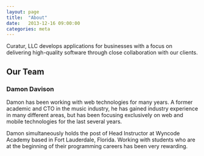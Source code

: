```yaml
---
layout: page
title:  "About"
date:   2013-12-16 09:00:00
categories: meta
---
```


Curatur, LLC develops applications for businesses with a focus on delivering
high-quality software through close collaboration with our clients.


## Our Team

### Damon Davison

Damon has been working with web technologies for many years. A former academic
and CTO in the music industry, he has gained industry experience in many
different areas, but has been focusing exclusively on web and mobile
technologies for the last several years.

Damon simultaneously holds the post of Head Instructor at Wyncode Academy based
in Fort Lauderdale, Florida. Working with students who are at the beginning of
their programming careers has been very rewarding.

